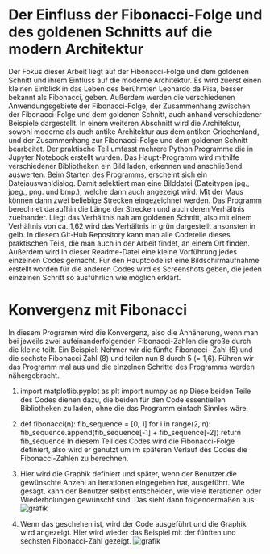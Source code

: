 # Der Einfluss der Fibonacci-Folge und des goldenen Schnitts auf die modern Architektur 
Der Fokus dieser Arbeit liegt auf der Fibonacci-Folge und dem goldenen Schnitt und ihrem Einfluss auf die moderne Architektur. Es wird zuerst einen kleinen Einblick in das Leben des berühmten Leonardo da Pisa, besser bekannt als Fibonacci, geben. Außerdem werden die verschiedenen Anwendungsgebiete der Fibonacci-Folge, der Zusammenhang zwischen der Fibonacci-Folge und dem goldenen Schnitt, auch anhand verschiedener Beispiele dargestellt. In einem weiteren Abschnitt wird die Architektur, sowohl moderne als auch antike Architektur aus dem antiken Griechenland, und der Zusammenhang zur Fibonacci-Folge und dem goldenen Schnitt bearbeitet.
Der praktische Teil umfasst mehrere Python Programme die in Jupyter Notebook erstellt wurden. Das Haupt-Programm wird mithilfe verschiedener Bibliotheken ein Bild laden, erkennen und anschließend auswerten. Beim Starten des Programms, erscheint sich ein Dateiauswahldialog. Damit selektiert man eine Bilddatei (Dateitypen jpg., jpeg., png. und bmp.), welche dann auch angezeigt wird. Mit der Maus können dann zwei beliebige Strecken eingezeichnet werden. Das Programm berechnet daraufhin die Länge der Strecken und auch deren Verhältnis zueinander. Liegt das Verhältnis nah am goldenen Schnitt, also mit einem Verhältnis von ca. 1,62 wird das Verhältnis in grün dargestellt ansonsten in gelb.
In diesem Git-Hub Repository kann man alle Codeteile dieses praktischen Teils, die man auch in der Arbeit findet, an einem Ort finden. Außerdem wird in dieser Readme-Datei eine kleine Vorführung jedes einzelnen Codes gemacht. Für den Hauptcode ist eine Bildschirmaufnahme erstellt worden für die anderen Codes wird es Screenshots geben, die jeden einzelnen Schritt so ausführlich wie möglich erklärt.

  # Konvergenz mit Fibonacci
  In diesem Programm wird die Konvergenz, also die Annäherung, wenn man bei jeweils zwei aufeinanderfolgenden Fibonacci-Zahlen die große durch die kleine teilt. Ein Beispiel: Nehmer wir die fünfte Fibonacci-    Zahl (5) und die sechste Fibonacci Zahl (8) und teilen nun 8 durch 5 (= 1,6). Führen wir das Programm mal aus und die einzelnen Schritte des Programms werden nähergebracht.
  
  1. import matplotlib.pyplot as plt
     import numpy as np
     Diese beiden Teile des Codes dienen dazu, die beiden für den Code essentiellen Bibliotheken zu laden, ohne die das Programm einfach Sinnlos wäre.
  2. def fibonacci(n):
    fib_sequence = [0, 1]
    for i in range(2, n):
        fib_sequence.append(fib_sequence[-1] + fib_sequence[-2])
     return fib_sequence
     In diesem Teil des Codes wird die Fibonacci-Folge definiert, also wird er genutzt um im späteren Verlauf des Codes die Fibonacci-Zahlen zu berechnen.
  3. Hier wird die Graphik definiert und später, wenn der Benutzer die gewünschte Anzehl an Iterationen eingegeben hat, ausgeführt. Wie gesagt, kann der Benutzer selbst entscheiden, wie viele Iterationen oder Wiederholungen gewünscht sind. Das sieht dann folgendermaßen aus: ![grafik](https://github.com/Ja06n/Endarbeit/assets/137494390/454712bf-8fb4-45c1-9073-e7bb4727d3fd)

  4. Wenn das geschehen ist, wird der Code ausgeführt und die Graphik wird angezeigt. Hier wird wieder das Beispiel mit der fünften und sechsten Fibonacci-Zahl gezeigt.
  ![grafik](https://github.com/Ja06n/Endarbeit/assets/137494390/aa279a2c-3583-473b-8141-854c43b67d37)


  
  
